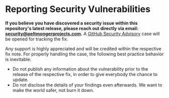 # Reporting Security Vulnerabilities

**If you believe you have discovered a security issue within this repository's latest release, please reach out directly via email:
[security@peltmongerprojects.com](mailto:security@peltmongerprojects.com).**
A [GitHub Security Advisory](https://github.com/directus/directus/security/advisories) case will be opened for tracking the fix.

Any support is highly appreciated and will be credited within the respective fix note.
For properly handling the case, the following best practice behavior is inevitable:

- Do not publish any information about the vulnerability prior to the release of the respective fix, in order to give everybody the chance to update.
- Do not disclose the details of your findings even afterwards. We want to make the world safer, not burn it down.
